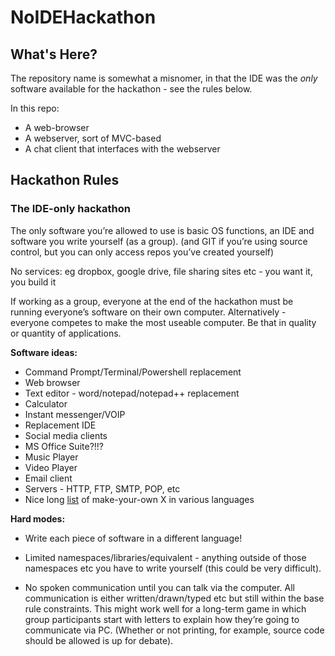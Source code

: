 # NoIDEHackathon

## What's Here? ##
The repository name is somewhat a misnomer, in that the IDE was the *only* software available for the hackathon - see the rules below.

In this repo:
- A web-browser
- A webserver, sort of MVC-based
- A chat client that interfaces with the webserver

## Hackathon Rules ##

### The IDE-only hackathon ###

The only software you’re allowed to use is basic OS functions, an IDE and software you write yourself (as a group). (and GIT if you’re using source control, but you can only access repos you’ve created yourself)

No services: eg dropbox, google drive, file sharing sites etc - you want it, you build it

If working as a group, everyone at the end of the hackathon must be running everyone’s software on their own computer. Alternatively - everyone competes to make the most useable computer. Be that in quality or quantity of applications.

**Software ideas:**

- Command Prompt/Terminal/Powershell replacement
- Web browser
- Text editor - word/notepad/notepad++ replacement
- Calculator
- Instant messenger/VOIP
- Replacement IDE
- Social media clients
- MS Office Suite?!!?
- Music Player
- Video Player
- Email client
- Servers - HTTP, FTP, SMTP, POP, etc
- Nice long [list](https://github.com/danistefanovic/build-your-own-x) of make-your-own X in various languages

**Hard modes:**
- Write each piece of software in a different language!

- Limited namespaces/libraries/equivalent - anything outside of those namespaces etc you have to write yourself (this could be very difficult).

- No spoken communication until you can talk via the computer. All communication is either written/drawn/typed etc but still within the base rule constraints. This might work well for a long-term game in which group participants start with letters to explain how they’re going to communicate via PC. (Whether or not printing, for example, source code should be allowed is up for debate).

